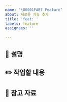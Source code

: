 ```yaml
---
name: "\U0001FAE7 Feature"
about: 새로운 기능 추가
title: 'feat: '
labels: feature
assignees: ''

---
```


## 💭 설명

## ✏️ 작업할 내용

## 📖 참고 자료
